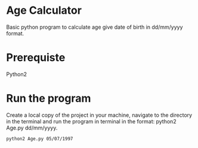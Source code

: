 # Age Calculator
Basic python program to calculate age give date of birth in dd/mm/yyyy format.

# Prerequiste
Python2

# Run the program
Create a local copy of the project in your machine, navigate to the directory in the terminal and run the program in terminal in the format: python2 Age.py dd/mm/yyyy.

```
python2 Age.py 05/07/1997
```
